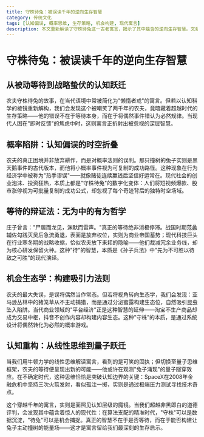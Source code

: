 ```yaml
---
title: 守株待兔：被误读千年的逆向生存智慧
category: 传统文化
tags: [认知偏误, 概率思维, 生存策略, 机会构建, 现代寓言]
description: 本文重新解读了守株待兔这一古老寓言，揭示了其中蕴含的逆向生存智慧。文章指出，农夫的错误不在于等待本身，而在于对概率法则的误判，将偶然事件视为必然规律。通过现代认知科学和行为经济学的视角，本文探讨了战略等待的重要性，并提出了通过系统设计将偶然转化为必然的机会构建方法。最终，文章强调，在不确定的时代，关键不是是否等待，而是如何构建能够吸引机会的“能量场”，从而实现从被动等待到主动创造的转变。这一古代智慧为现代社会提供了深刻的启示。
---
```

# 守株待兔：被误读千年的逆向生存智慧

## 从被动等待到战略蛰伏的认知跃迁  
农夫守株待兔的故事，在当代语境中常被简化为"懒惰者戒"的寓言。但若以认知科学的棱镜重新解构，我们会发现这个被嘲笑了两千年的农夫，竟暗藏着超越时代的生存策略——他的错误不在于等待本身，而在于将偶然事件错认为必然规律。当现代人困在"即时反馈"的焦虑中时，这则寓言正折射出被忽视的深层智慧。

## 概率陷阱：认知偏误的时空折叠  
农夫的真正困境并非放弃耕作，而是对概率法则的误判。那只撞树的兔子实则是黑天鹅事件的古代版本，而他将小概率事件视为可复制的成功路径。这种现象在行为经济学中被称为"热手谬误"——就像赌徒连续赢钱后坚信好运常在。现代社会的创业泡沫、投资狂热，本质上都是"守株待兔"的数字化变体：人们将短视频爆款、股市涨停视为可批量复制的成功公式，却忽视了每个奇迹背后的独特时空场域。

## 等待的辩证法：无为中的有为哲学  
庄子曾言："尸居而龙见，渊默而雷声。"真正的等待绝非消极停滞。战国时期范蠡辅佐勾践灭吴后急流勇退，表面是放弃权位，实则为商业帝国蓄势；现代科技巨头在行业寒冬期的战略收缩，恰似农夫放下耒耜的隐喻——他们裁减冗余业务线，却为核心研发保留火种。这种"待"的智慧，本质是《孙子兵法》中"先为不可胜以待敌之可胜"的现代演绎。

## 机会生态学：构建吸引力法则  
农夫的最大失误，是误将偶然当作常态。但若将视角转向生态学，我们会发现：亚马逊丛林中的猪笼草从不主动捕猎，而是通过分泌蜜露构建生态位，自然吸引昆虫坠入陷阱。当代商业领域的"平台经济"正是这种智慧的延伸——淘宝不生产商品却成为交易中枢，抖音不创作内容却构建内容生态。这种"守株"的本质，是通过系统设计将偶然转化为必然的概率游戏。

## 认知重构：从线性思维到量子跃迁  
当我们用牛顿力学的线性思维解读寓言，看到的是可笑的固执；但切换至量子思维框架，农夫的等待便呈现出新的可能——他或许在观测"兔子涌现"的量子隧穿效应。在不确定时代，这种思维恰恰是突破认知边界的关键：SpaceX在2008年金融危机中坚持三次火箭发射，看似孤注一掷，实则是通过极端压力测试寻找技术奇点。

这个穿越千年的寓言，实则是面照见认知层级的魔镜。当我们超越非黑即白的道德评判，会发现其中蕴含着惊人的现代性：在算法支配的精准时代，"守株"可以是数据沉淀，"待兔"可以是机会捕捉。真正的智慧不在于是否等待，而在于能否构建让兔子主动撞树的能量场——这才是寓言留给我们最深刻的生存启示。